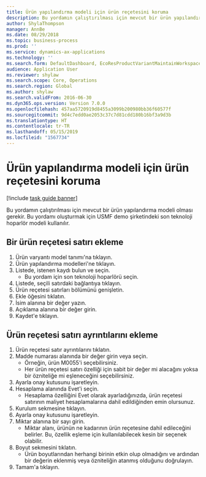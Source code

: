 ```yaml
---
title: Ürün yapılandırma modeli için ürün reçetesini koruma
description: Bu yordamın çalıştırılması için mevcut bir ürün yapılandırma modeli olması gerekir.
author: ShylaThompson
manager: AnnBe
ms.date: 08/29/2018
ms.topic: business-process
ms.prod: ''
ms.service: dynamics-ax-applications
ms.technology: ''
ms.search.form: DefaultDashboard, EcoResProductVariantMaintainWorkspace, PCProductConfigurationModelListPage, PCProductConfigurationModelDetails, PCBOMLineDetails, InventItemIdLookupSimple
audience: Application User
ms.reviewer: shylaw
ms.search.scope: Core, Operations
ms.search.region: Global
ms.author: shylaw
ms.search.validFrom: 2016-06-30
ms.dyn365.ops.version: Version 7.0.0
ms.openlocfilehash: 457aa5720919d8455a3099b200980bb36f60577f
ms.sourcegitcommit: 9d4c7edd0ae2053c37c7d81cdd180b16bf3a9d3b
ms.translationtype: HT
ms.contentlocale: tr-TR
ms.lasthandoff: 05/15/2019
ms.locfileid: "1567734"
---
```

# <a name="maintain-bom-for-a-product-configuration-model"></a>Ürün yapılandırma modeli için ürün reçetesini koruma

[!include [task guide banner](../../includes/task-guide-banner.md)]

Bu yordamın çalıştırılması için mevcut bir ürün yapılandırma modeli olması gerekir. Bu yordamı oluşturmak için USMF demo şirketindeki son teknoloji hoparlör modeli kullanılır.


## <a name="add-a-bom-line"></a>Bir ürün reçetesi satırı ekleme
1. Ürün varyantı model tanımı'na tıklayın.
2. Ürün yapılandırma modelleri'ne tıklayın.
3. Listede, istenen kaydı bulun ve seçin.
    * Bu yordam için son teknoloji hoparlörü seçin.  
4. Listede, seçili satırdaki bağlantıya tıklayın.
5. Ürün reçetesi satırları bölümünü genişletin.
6. Ekle öğesini tıklatın.
7. İsim alanına bir değer yazın.
8. Açıklama alanına bir değer girin.
9. Kaydet'e tıklayın.

## <a name="add-bom-line-details"></a>Ürün reçetesi satırı ayrıntılarını ekleme
1. Ürün reçetesi satır ayrıntılarını tıklatın.
2. Madde numarası alanında bir değer girin veya seçin.
    * Örneğin, ürün M0055'i seçebilirsiniz.  
    * Her ürün reçetesi satırı özelliği için sabit bir değer mi alacağını yoksa bir özniteliğe mi eşleneceğini seçebilirsiniz.  
3. Ayarla onay kutusunu işaretleyin.
4. Hesaplama alanında Evet'i seçin.
    * Hesaplama özelliğini Evet olarak ayarladığınızda, ürün reçetesi satırının maliyet hesaplamalarına dahil edildiğinden emin olursunuz.  
5. Kurulum sekmesine tıklayın.
6. Ayarla onay kutusunu işaretleyin.
7. Miktar alanına bir sayı girin.
    * Miktar alanı, ürünün ne kadarının ürün reçetesine dahil edileceğini belirler. Bu, özellik eşleme için kullanılabilecek kesin bir seçenek olabilir.  
8. Boyut sekmesini tıklatın.
    * Ürün boyutlarından herhangi birinin etkin olup olmadığını ve ardından bir değerin eklenmiş veya özniteliğin atanmış olduğunu doğrulayın.  
9. Tamam'a tıklayın.

